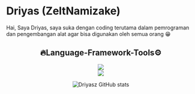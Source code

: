 # Driyas (ZeltNamizake)
Hai, Saya Driyas, saya suka dengan coding terutama dalam pemrograman dan pengembangan alat agar bisa digunakan oleh semua orang 😁
<div align="center">

## 🔥Language-Framework-Tools⚙

<p>
  <a href="https://skillicons.dev">
    <img src="https://skillicons.dev/icons?i=html,css,js,bootstrap,nodejs,python" />
    <br>
    <img src="https://skillicons.dev/icons?i=bash,git,github,vscode,ubuntu,windows" />
  </a>
</p>
</p>

![Driyasz GitHub stats](https://github-readme-stats.vercel.app/api?username=zeltnamizake&show_icons=true&theme=dark)
</div>
